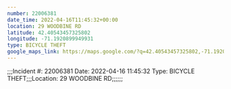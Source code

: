 ```yaml
---
number: 22006381
date_time: 2022-04-16T11:45:32+00:00
location: 29 WOODBINE RD
latitude: 42.40543457325802
longitude: -71.1920899949931
type: BICYCLE THEFT
google_maps_link: https://maps.google.com/?q=42.40543457325802,-71.1920899949931
---
```


;;;Incident #: 22006381  Date: 2022-04-16 11:45:32   Type: BICYCLE THEFT;;;Location: 29 WOODBINE RD;;;;;;
